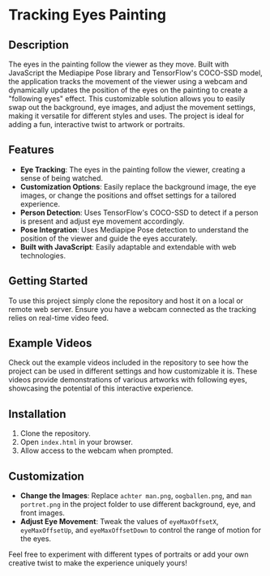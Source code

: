 # Tracking Eyes Painting

## Description

The eyes in the painting follow the viewer as they move. Built with JavaScript the Mediapipe Pose library and TensorFlow's COCO-SSD model, the application tracks the movement of the viewer using a webcam and dynamically updates the position of the eyes on the painting to create a "following eyes" effect. This customizable solution allows you to easily swap out the background, eye images, and adjust the movement settings, making it versatile for different styles and uses. The project is ideal for adding a fun, interactive twist to artwork or portraits.

## Features
- **Eye Tracking**: The eyes in the painting follow the viewer, creating a sense of being watched.
- **Customization Options**: Easily replace the background image, the eye images, or change the positions and offset settings for a tailored experience.
- **Person Detection**: Uses TensorFlow's COCO-SSD to detect if a person is present and adjust eye movement accordingly.
- **Pose Integration**: Uses Mediapipe Pose detection to understand the position of the viewer and guide the eyes accurately.
- **Built with JavaScript**: Easily adaptable and extendable with web technologies.

## Getting Started
To use this project simply clone the repository and host it on a local or remote web server. Ensure you have a webcam connected as the tracking relies on real-time video feed.

## Example Videos
Check out the example videos included in the repository to see how the project can be used in different settings and how customizable it is. These videos provide demonstrations of various artworks with following eyes, showcasing the potential of this interactive experience.

## Installation
1. Clone the repository.
2. Open `index.html` in your browser.
3. Allow access to the webcam when prompted.

## Customization
- **Change the Images**: Replace `achter man.png`, `oogballen.png`, and `man portret.png` in the project folder to use different background, eye, and front images.
- **Adjust Eye Movement**: Tweak the values of `eyeMaxOffsetX`, `eyeMaxOffsetUp`, and `eyeMaxOffsetDown` to control the range of motion for the eyes.

Feel free to experiment with different types of portraits or add your own creative twist to make the experience uniquely yours!

